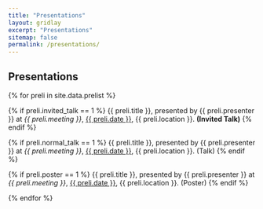 ```yaml
---
title: "Presentations"
layout: gridlay
excerpt: "Presentations"
sitemap: false
permalink: /presentations/
---
```


## Presentations

{% for preli in site.data.prelist %}

  {% if preli.invited_talk == 1 %}
  {{ preli.title }}, presented by {{ preli.presenter }} at <i>{{ preli.meeting }}</i>, <u>{{ preli.date }}</u>, {{ preli.location }}. <b>(Invited Talk)</b>
  {% endif %} 

  {% if preli.normal_talk == 1 %}
  {{ preli.title }}, presented by {{ preli.presenter }} at <i>{{ preli.meeting }}</i>, <u>{{ preli.date }}</u>, {{ preli.location }}. (Talk)
  {% endif %} 

  {% if preli.poster == 1 %}
  {{ preli.title }}, presented by {{ preli.presenter }} at <i>{{ preli.meeting }}</i>, <u>{{ preli.date }}</u>, {{ preli.location }}. (Poster)
  {% endif %}   
  
{% endfor %}